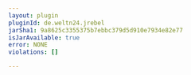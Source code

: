```yaml
---
layout: plugin
pluginId: de.weltn24.jrebel
jarSha1: 9a8625c3355375b7ebbc379d5d910e7934e82e77
isJarAvailable: true
error: NONE
violations: []

---
```

